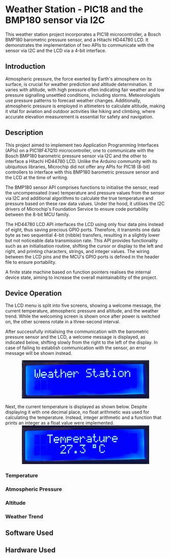 # Weather Station - PIC18 and the BMP180 sensor via I2C

This weather station project incorporates a PIC18 microcontroller, a Bosch BMP180 barometric pressure sensor, and a Hitachi HD44780 LCD. It demonstrates the implementation of two APIs to communicate with the sensor via I2C and the LCD via a 4-bit interface.

## Introduction

Atmospheric pressure, the force exerted by Earth's atmosphere on its surface, is crucial for weather prediction and altitude determination. It varies with altitude, with high pressure often indicating fair weather and low pressure signalling unsettled conditions, including storms. Meteorologists use pressure patterns to forecast weather changes. Additionally, atmospheric pressure is employed in altimeters to calculate altitude, making it vital for aviation and outdoor activities like hiking and climbing, where accurate elevation measurement is essential for safety and navigation.

## Description

This project aimed to implement two Application Programming Interfaces (APIs) on a PIC18F47Q10 microcontroller, one to communicate with the Bosch BMP180 barometric pressure sensor via I2C and the other to interface a Hitachi HD44780 LCD. Unlike the Arduino community with its ubiquitous libraries, Microchip did not offer any APIs for PIC18 (8-bit) controllers to interface with this BMP180 barometric pressure sensor and the LCD at the time of writing.

The BMP180 sensor API comprises functions to initialise the sensor, read the uncompensated (raw) temperature and pressure values from the sensor via I2C and additional algorithms to calculate the true temperature and pressure based on these raw data values. Under the hood, it utilises the I2C drivers of Microchip's Foundation Service to ensure code portability between the 8-bit MCU family.

The HD44780 LCD API interfaces the LCD using only four data pins instead of eight, thus saving precious GPIO ports. Therefore, it transmits one data byte as two sequential 4-bit (nibble) transfers, resulting in a slightly lower but not noticeable data transmission rate. This API provides functionality such as an initialisation routine, shifting the cursor or display to the left and right, and printing characters, strings, and integer values. The wiring between the LCD pins and the MCU's GPIO ports is defined in the header file to ensure portability.

A finite state machine based on function pointers realises the internal device state, aiming to increase the overall maintainability of the project.

## Device Operation

The LCD menu is split into five screens, showing a welcome message, the current temperature, atmospheric pressure and altitude, and the weather trend. While the welcoming screen is shown once after power is switched on, the other screens rotate in a three-second interval.

After successfully initialising the communication with the barometric pressure sensor and the LCD, a welcome message is displayed, as indicated below, shifting slowly from the right to the left of the display. In case of failing to establish communication with the sensor, an error message will be shown instead.

<p align="center" width="100%">
    <img width="400" src="images/Welcome.png">
</p>
Next, the current temperature is displayed as shown below. Despite displaying it with one decimal place, no float arithmetic was used for calculating the temperature. Instead, integer arithmetic and a function that prints an integer as a float value were implemented.

<div style="text-align:center"><img src="images/Temperature.png" alt="temperature" width="400" /></div>



### Temperature

### Atmospheric Pressure

### Altitude

### Weather Trend


## Software Used

## Hardware Used

